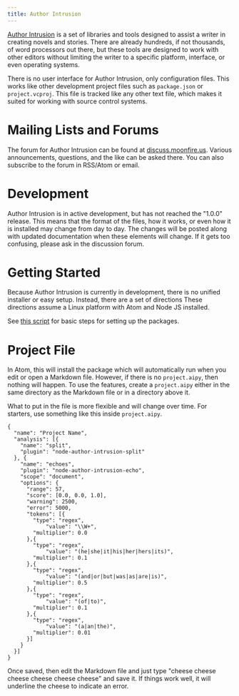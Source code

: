 ```yaml
---
title: Author Intrusion
---
```


[Author Intrusion](https://authorintrusion.com/) is a set of libraries and tools designed to assist a writer in creating novels and stories. There are already hundreds, if not thousands, of word processors out there, but these tools are designed to work with other editors without limiting the writer to a specific platform, interface, or even operating systems.

There is no user interface for Author Intrusion, only configuration files. This works like other development project files such as `package.json` or `project.vcproj`. This file is tracked like any other text file, which makes it suited for working with source control systems.

# Mailing Lists and Forums

The forum for Author Intrusion can be found at [discuss.moonfire.us](http://discuss.moonfire.us/c/mfgames/author-intrusion). Various announcements, questions, and the like can be asked there. You can also subscribe to the forum in RSS/Atom or email.

# Development

Author Intrusion is in active development, but has not reached the "1.0.0" release. This means that the format of the files, how it works, or even how it is installed may change from day to day. The changes will be posted along with updated documentation when these elements will change. If it gets too confusing, please ask in the discussion forum.

# Getting Started

Because Author Intrusion is currently in development, there is no unified installer or easy setup. Instead, there are a set of directions These directions assume a Linux platform with Atom and Node JS installed.

See [this script](scripts/develop-author-intrusion) for basic steps for setting up the packages.

# Project File

In Atom, this will install the package which will automatically run when you edit or open a Markdown file. However, if there is no `project.aipy`, then nothing will happen. To use the features, create a `project.aipy` either in the same directory as the Markdown file or in a directory above it.

What to put in the file is more flexible and will change over time. For starters, use something like this inside `project.aipy`.

    {
      "name": "Project Name",
      "analysis": [{
        "name": "split",
        "plugin": "node-author-intrusion-split"
      }, {
        "name": "echoes",
        "plugin": "node-author-intrusion-echo",
        "scope": "document",
        "options": {
    	  "range": 57,
          "score": [0.0, 0.0, 1.0],
    	  "warning": 2500,
    	  "error": 5000,
    	  "tokens": [{
            "type": "regex",
    		    "value": "\\W+",
            "multiplier": 0.0
          },{
            "type": "regex",
    		    "value": "(he|she|it|his|her|hers|its)",
            "multiplier": 0.1
          },{
            "type": "regex",
    		    "value": "(and|or|but|was|as|are|is)",
            "multiplier": 0.5
          },{
            "type": "regex",
    		    "value": "(of|to)",
            "multiplier": 0.1
          },{
            "type": "regex",
    		    "value": "(a|an|the)",
            "multiplier": 0.01
          }]
        }
      }]
    }
    
Once saved, then edit the Markdown file and just type "cheese cheese cheese cheese cheese cheese" and save it. If things work well, it will underline the cheese to indicate an error.
